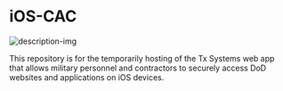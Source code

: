 # iOS-CAC

![description-img](https://github.com/user-attachments/assets/7915811b-42b9-4557-b7e4-974240d11d2f)

This repository is for the temporarily hosting of the Tx Systems web app that allows military personnel and contractors to securely access DoD websites and applications on iOS devices.
